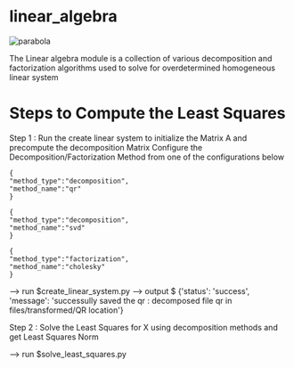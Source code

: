 # linear_algebra

![parabola](https://user-images.githubusercontent.com/26202862/221382371-ef9a2135-6050-4818-b7c3-8b4038597c4b.png)


 
The Linear algebra module is a collection of various decomposition and factorization algorithms
used to solve for overdetermined homogeneous linear system

# Steps to Compute the Least Squares 

Step 1 : Run the create linear system to initialize the Matrix A and precompute the decomposition Matrix
    Configure the Decomposition/Factorization Method from one of the configurations below
    
    
    {
    "method_type":"decomposition",
    "method_name":"qr"
    }

    {
    "method_type":"decomposition",
    "method_name":"svd"
    }

    {
    "method_type":"factorization",
    "method_name":"cholesky"
    }
--> run $create_linear_system.py
--> output $ {'status': 'success', 'message': 'successully saved the qr : decomposed file qr in files/transformed/QR location'}

Step 2 : Solve the Least Squares for X using decomposition methods and get Least Squares Norm

--> run $solve_least_squares.py


